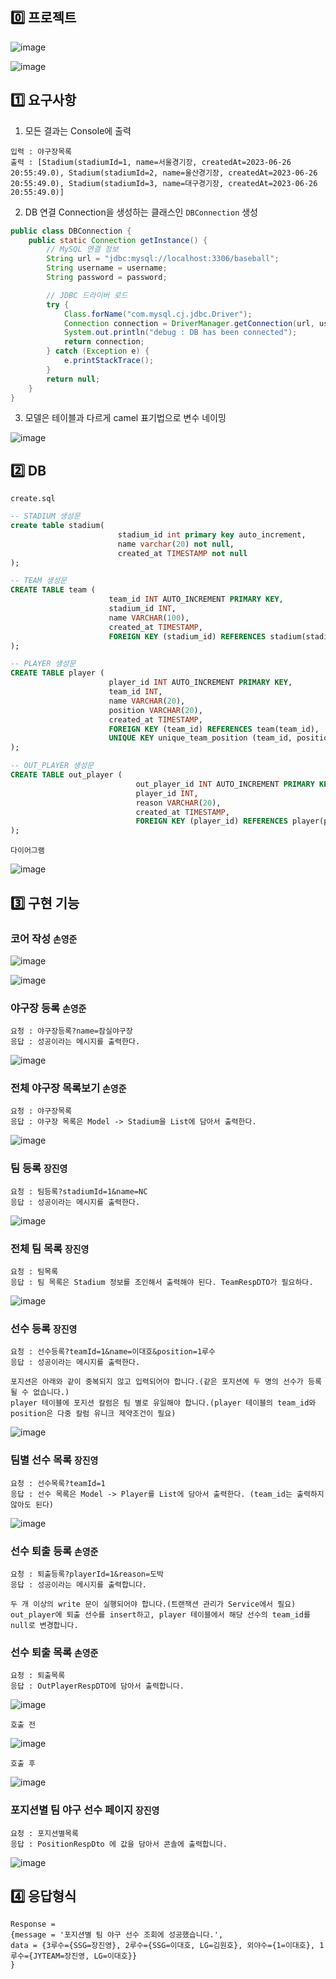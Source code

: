 
## 0️⃣ 프로젝트

![image](https://github.com/jinyngg/baseball-management/assets/96164211/f7eaa4d4-1395-4c78-adad-a9b5cfbfa1ef)

![image](https://github.com/jinyngg/baseball-management/assets/96164211/3ccbbbf8-c0d2-4db3-942f-581a12bed118)

## 1️⃣ 요구사항

1. 모든 결과는 Console에 출력

```
입력 : 야구장목록
출력 : [Stadium(stadiumId=1, name=서울경기장, createdAt=2023-06-26 20:55:49.0), Stadium(stadiumId=2, name=울산경기장, createdAt=2023-06-26 20:55:49.0), Stadium(stadiumId=3, name=대구경기장, createdAt=2023-06-26 20:55:49.0)]
```

2. DB 연결 Connection을 생성하는 클래스인 ````DBConnection```` 생성

```java
public class DBConnection {
    public static Connection getInstance() {
        // MySQL 연결 정보
        String url = "jdbc:mysql://localhost:3306/baseball";
        String username = username;
        String password = password;

        // JDBC 드라이버 로드
        try {
            Class.forName("com.mysql.cj.jdbc.Driver");
            Connection connection = DriverManager.getConnection(url, username, password);
            System.out.println("debug : DB has been connected");
            return connection;
        } catch (Exception e) {
            e.printStackTrace();
        }
        return null;
    }
}
```

3. 모델은 테이블과 다르게 camel 표기법으로 변수 네이밍

![image](https://github.com/jinyngg/baseball-management/assets/96164211/0907efe3-68bb-4860-b5a8-8789944b3799)

## 2️⃣ DB 

````create.sql````

```sql
-- STADIUM 생성문
create table stadium(
                        stadium_id int primary key auto_increment,
                        name varchar(20) not null,
                        created_at TIMESTAMP not null
);

-- TEAM 생성문
CREATE TABLE team (
                      team_id INT AUTO_INCREMENT PRIMARY KEY,
                      stadium_id INT,
                      name VARCHAR(100),
                      created_at TIMESTAMP,
                      FOREIGN KEY (stadium_id) REFERENCES stadium(stadium_id)
);

-- PLAYER 생성문
CREATE TABLE player (
                      player_id INT AUTO_INCREMENT PRIMARY KEY,
                      team_id INT,
                      name VARCHAR(20),
                      position VARCHAR(20),
                      created_at TIMESTAMP,
                      FOREIGN KEY (team_id) REFERENCES team(team_id),
                      UNIQUE KEY unique_team_position (team_id, position)
);

-- OUT_PLAYER 생성문
CREATE TABLE out_player (
                            out_player_id INT AUTO_INCREMENT PRIMARY KEY,
                            player_id INT,
                            reason VARCHAR(20),
                            created_at TIMESTAMP,
                            FOREIGN KEY (player_id) REFERENCES player(player_id)
);
```

````다이어그램````

![image](https://github.com/jinyngg/baseball-management/assets/96164211/ad92fb42-c0fa-4d3e-a06f-e43fcc39bbce)

## 3️⃣ 구현 기능

### 코어 작성 ```손영준```

![image](https://github.com/jinyngg/baseball-management/assets/96164211/494e3741-4dc4-4b4b-9ff6-97b357f8264f)

![image](https://github.com/jinyngg/baseball-management/assets/96164211/89d09383-bf90-4850-a435-8c9e6bbf45a2)


### 야구장 등록 ```손영준```

````
요청 : 야구장등록?name=잠실야구장
응답 : 성공이라는 메시지를 출력한다.
````

![image](https://github.com/jinyngg/baseball-management/assets/96164211/4c3cad87-8d02-4eaf-911f-c4b26b1c9ca4)

### 전체 야구장 목록보기 ```손영준```

````
요청 : 야구장목록
응답 : 야구장 목록은 Model -> Stadium을 List에 담아서 출력한다.
````

![image](https://github.com/jinyngg/baseball-management/assets/96164211/5cf13f39-33ec-4baf-9d69-5726f073206a)

### 팀 등록 ```장진영```

````
요청 : 팀등록?stadiumId=1&name=NC
응답 : 성공이라는 메시지를 출력한다.
````

![image](https://github.com/jinyngg/baseball-management/assets/96164211/709c7df3-4de0-42fa-b401-645c69b8e081)

### 전체 팀 목록 ```장진영```

````
요청 : 팀목록
응답 : 팀 목록은 Stadium 정보를 조인해서 출력해야 된다. TeamRespDTO가 필요하다.
````

![image](https://github.com/jinyngg/baseball-management/assets/96164211/9e34a9ab-ffa7-4574-b810-b2acdb1d5b67)

### 선수 등록 ```장진영```

````
요청 : 선수등록?teamId=1&name=이대호&position=1루수
응답 : 성공이라는 메시지를 출력한다.

포지션은 아래와 같이 중복되지 않고 입력되어야 합니다.(같은 포지션에 두 명의 선수가 등록될 수 없습니다.)
player 테이블에 포지션 칼럼은 팀 별로 유일해야 합니다.(player 테이블의 team_id와 position은 다중 칼럼 유니크 제약조건이 필요)
````

![image](https://github.com/jinyngg/baseball-management/assets/96164211/66c3f885-71b5-45c7-850f-6acbb0a11eba)

### 팀별 선수 목록 ```장진영```

````
요청 : 선수목록?teamId=1
응답 : 선수 목록은 Model -> Player를 List에 담아서 출력한다. (team_id는 출력하지 않아도 된다)
````

![image](https://github.com/jinyngg/baseball-management/assets/96164211/eb1c7e68-427c-429c-93da-b98fdd271382)

### 선수 퇴출 등록 ```손영준```

````
요청 : 퇴출등록?playerId=1&reason=도박
응답 : 성공이라는 메시지를 출력합니다.

두 개 이상의 write 문이 실행되어야 합니다.(트랜잭션 관리가 Service에서 필요)
out_player에 퇴출 선수를 insert하고, player 테이블에서 해당 선수의 team_id를 null로 변경합니다.
````

### 선수 퇴출 목록 ```손영준```

```
요청 : 퇴출목록
응답 : OutPlayerRespDTO에 담아서 출력합니다.
```

![image](https://github.com/jinyngg/baseball-management/assets/96164211/037e45e4-4a3a-41aa-ae64-4e6e1f97aae9)


````호출 전````

![image](https://github.com/jinyngg/baseball-management/assets/96164211/1774baac-88b3-461b-91e5-7fb155f75f58)

````호출 후````

![image](https://github.com/jinyngg/baseball-management/assets/96164211/a56863b2-1980-4b35-978a-d67fa408f3ad)

### 포지션별 팀 야구 선수 페이지 ```장진영```

````
요청 : 포지션별목록
응답 : PositionRespDto 에 값을 담아서 콘솔에 출력합니다.
````

![image](https://github.com/jinyngg/baseball-management/assets/96164211/c4afcde0-16d4-400a-84c6-df9ec0a3ff7d)

## 4️⃣ 응답형식

````
Response =
{message = '포지션별 팀 야구 선수 조회에 성공했습니다.',
data = {3루수={SSG=장진영}, 2루수={SSG=이대호, LG=김원호}, 외야수={1=이대호}, 1루수={JYTEAM=장진영, LG=이대호}}
}
````
